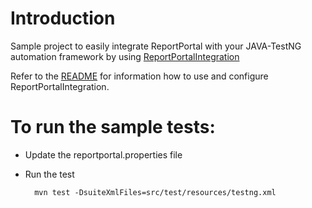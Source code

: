 # Introduction

Sample project to easily integrate ReportPortal with your JAVA-TestNG automation framework by using [ReportPortalIntegration](https://github.com/znsio/ReportPortalIntegration)

Refer to the [README](https://github.com/znsio/ReportPortalIntegration/blob/main/README.md#introduction) for information how to use and configure ReportPortalIntegration.

# To run the sample tests:

* Update the reportportal.properties file
* Run the test 

        mvn test -DsuiteXmlFiles=src/test/resources/testng.xml
